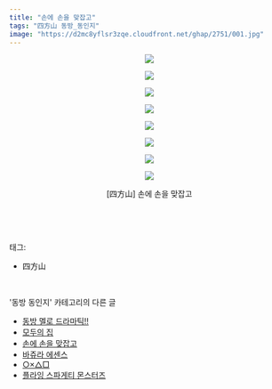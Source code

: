 ```yaml
---
title: "손에 손을 맞잡고"
tags: "四方山 동방_동인지"
image: "https://d2mc8yflsr3zqe.cloudfront.net/ghap/2751/001.jpg"
---
```

<div class="article">
<p style="text-align: center; clear: none; float: none;"><img src="{{ site.imgserver2 }}/ghap/2751/001.jpg"/></p>
<p style="text-align: center; clear: none; float: none;"><img src="{{ site.imgserver2 }}/ghap/2751/002.jpg"/></p>
<p style="text-align: center; clear: none; float: none;"><img src="{{ site.imgserver2 }}/ghap/2751/003.jpg"/></p>
<p style="text-align: center; clear: none; float: none;"><img src="{{ site.imgserver2 }}/ghap/2751/004.jpg"/></p>
<p style="text-align: center; clear: none; float: none;"><img src="{{ site.imgserver2 }}/ghap/2751/005.jpg"/></p>
<p style="text-align: center; clear: none; float: none;"><img src="{{ site.imgserver2 }}/ghap/2751/006.jpg"/></p>
<p style="text-align: center; clear: none; float: none;"><img src="{{ site.imgserver2 }}/ghap/2751/007.jpg"/></p>
<p style="text-align: center; clear: none; float: none;"><img src="{{ site.imgserver2 }}/ghap/2751/008.jpg"/></p>
<p style="text-align: center; clear: none; float: none;">[四方山] 손에 손을 맞잡고</p>
<p><br/></p>
</div><br/>
<div class="tagTrail">
<p>태그: </p>
<ul>
<li>四方山</li>
</ul>
</div><br/>
<div class="another">
<p>'동방 동인지' 카테고리의 다른 글</p>
<ul>
<li><a href="/ghap_2753">동방 멜로 드라마틱!!</a></li>
<li><a href="/ghap_2752">모두의 집</a></li>
<li><a href="/ghap_2751">손에 손을 맞잡고</a></li>
<li><a href="/ghap_2750">바쥬라 에센스</a></li>
<li><a href="/ghap_2749">○×△□</a></li>
<li><a href="/ghap_2748">플라잉 스파게티 몬스터즈</a></li>
</ul>
</div><br/>
<div class="cb_module cb_fluid">
<div class="cb_wrt cb_profile">
</div><!-- commentList close -->
</div><br/>
